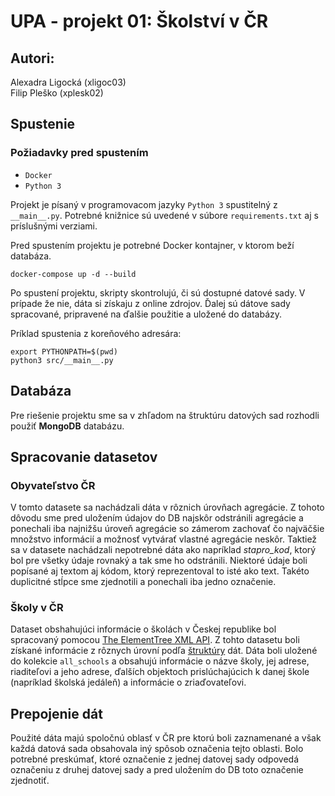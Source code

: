 # UPA - projekt 01: Školství v ČR

## Autori:
Alexadra Ligocká (xligoc03)\
Filip Pleško (xplesk02)

## Spustenie

### Požiadavky pred spustením
- `Docker`
- `Python 3` 

Projekt je písaný v programovacom jazyky `Python 3` spustitelný z `__main__.py`. Potrebné knižnice sú uvedené v súbore `requirements.txt` aj s príslušnými verziami.

Pred spustením projektu je potrebné Docker kontajner, v ktorom beží databáza.

```shell 
docker-compose up -d --build
```

Po spustení projektu, skripty skontrolujú, či sú dostupné datové sady. V prípade že nie, dáta si získaju z online zdrojov. Ďalej sú dátove sady spracované, pripravené na ďalšie použitie a uložené do databázy.

Príklad spustenia z koreňového adresára: 
```shell
export PYTHONPATH=$(pwd)
python3 src/__main__.py 
```

## Databáza
Pre riešenie projektu sme sa v zhľadom na štruktúru datových sad rozhodli použiť **MongoDB** databázu.

## Spracovanie datasetov

### Obyvateľstvo ČR

V tomto datasete sa nachádzali dáta v rôznich úrovňach agregácie. Z tohoto dôvodu sme pred uložením údajov do DB najskôr odstránili agregácie a ponechali iba najnižšu úroveň agregácie so zámerom zachovať čo najväčšie množstvo informácií a možnosť vytvárať vlastné agregácie neskôr. Taktiež sa v datasete nachádzali nepotrebné dáta ako napríklad *stapro_kod*, ktorý bol pre všetky údaje rovnaký a tak sme ho odstránili. Niektoré údaje boli popísané aj textom aj kódom, ktorý reprezentoval to isté ako text. Takéto duplicitné stĺpce sme zjednotili a ponechali iba jedno označenie.

### Školy v ČR

Dataset obshahujúci informácie o školách v Českej republike bol spracovaný pomocou [The ElementTree XML API](https://docs.python.org/3.9/library/xml.etree.elementtree.html). Z tohto datasetu boli získané informácie z rôznych úrovní podľa [štruktúry](https://rejstriky.msmt.cz/opendata/metadata/PopisVetyVrejskol.txt) dát. Dáta boli uložené do kolekcie `all_schools` a obsahujú informácie o názve školy, jej adrese, riaditeľovi a jeho adrese, ďalších objektoch prislúchajúcich k danej škole (napríklad školská jedáleň) a informácie o zriaďovateľovi. 

## Prepojenie dát

Použité dáta majú spoločnú oblasť v ČR pre ktorú boli zaznamenané a však každá datová sada obsahovala iný spôsob označenia tejto oblasti. Bolo potrebné preskúmať, ktoré označenie z jednej datovej sady odpovedá označeniu z druhej datovej sady a pred uložením do DB toto označenie zjednotiť.
